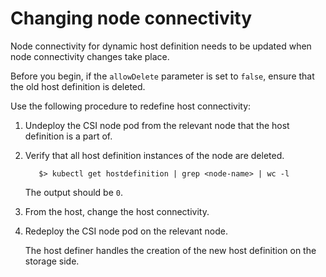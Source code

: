 # Changing node connectivity

Node connectivity for dynamic host definition needs to be updated when node connectivity changes take place.

Before you begin, if the `allowDelete` parameter is set to `false`, ensure that the old host definition is deleted.

Use the following procedure to redefine host connectivity:

1. Undeploy the CSI node pod from the relevant node that the host definition is a part of.
2. Verify that all host definition instances of the node are deleted.
     
          $> kubectl get hostdefinition | grep <node-name> | wc -l
     
     The output should be `0`.
3. From the host, change the host connectivity.
4. Redeploy the CSI node pod on the relevant node.

     The host definer handles the creation of the new host definition on the storage side.
